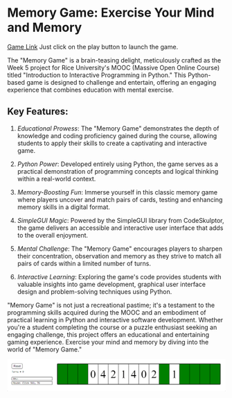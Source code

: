 Memory Game: Exercise Your Mind and Memory
==========================================  

[Game Link](https://py2.codeskulptor.org/#user38_vrsmncrb1m4LHu2.py) Just click on the play button to launch the game.  

The "Memory Game" is a brain-teasing delight, meticulously crafted as the Week 5 project for Rice University's MOOC (Massive Open Online Course) titled "Introduction to Interactive Programming in Python." This Python-based game is designed to challenge and entertain, offering an engaging experience that combines education with mental exercise.

## Key Features:

1. *Educational Prowess*: The "Memory Game" demonstrates the depth of knowledge and coding proficiency gained during the course, allowing students to apply their skills to create a captivating and interactive game.

2. *Python Power*: Developed entirely using Python, the game serves as a practical demonstration of programming concepts and logical thinking within a real-world context.

3. *Memory-Boosting Fun*: Immerse yourself in this classic memory game where players uncover and match pairs of cards, testing and enhancing memory skills in a digital format.

4. *SimpleGUI Magic*: Powered by the SimpleGUI library from CodeSkulptor, the game delivers an accessible and interactive user interface that adds to the overall enjoyment.

5. *Mental Challenge*: The "Memory Game" encourages players to sharpen their concentration, observation and memory as they strive to match all pairs of cards within a limited number of turns.

6. *Interactive Learning*: Exploring the game's code provides students with valuable insights into game development, graphical user interface design and problem-solving techniques using Python.

"Memory Game" is not just a recreational pastime; it's a testament to the programming skills acquired during the MOOC and an embodiment of practical learning in Python and interactive software development. Whether you're a student completing the course or a puzzle enthusiast seeking an engaging challenge, this project offers an educational and entertaining gaming experience. Exercise your mind and memory by diving into the world of "Memory Game."  

![Main Page](./assets/main_page.png)  

